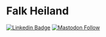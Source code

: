 # Falk Heiland

[![Linkedin Badge](https://img.shields.io/badge/-LinkedIn-blue?style=flat-square&logo=Linkedin&logoColor=white&link=https://www.linkedin.com/in/falkheiland/)](https://www.linkedin.com/in/falkheiland/)
[![Mastodon Follow](https://img.shields.io/mastodon/follow/109320336769705882?domain=https%3A%2F%2Ffosstodon.org&label=Mastodon)](https://fosstodon.org/@falkheiland)
